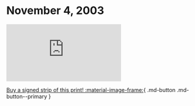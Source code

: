 # November 4, 2003

![](https://www.achewood.com/comic.php?date=11042003)

[Buy a signed strip of this print! :material-image-frame:](https://achewood-holiday-pop-up.myshopify.com/products/strip#11042003){ .md-button .md-button--primary }

